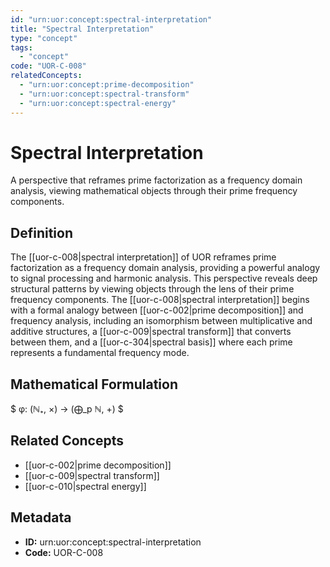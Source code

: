 ```yaml
---
id: "urn:uor:concept:spectral-interpretation"
title: "Spectral Interpretation"
type: "concept"
tags:
  - "concept"
code: "UOR-C-008"
relatedConcepts:
  - "urn:uor:concept:prime-decomposition"
  - "urn:uor:concept:spectral-transform"
  - "urn:uor:concept:spectral-energy"
---
```


# Spectral Interpretation

A perspective that reframes prime factorization as a frequency domain analysis, viewing mathematical objects through their prime frequency components.

## Definition

The [[uor-c-008|spectral interpretation]] of UOR reframes prime factorization as a frequency domain analysis, providing a powerful analogy to signal processing and harmonic analysis. This perspective reveals deep structural patterns by viewing objects through the lens of their prime frequency components. The [[uor-c-008|spectral interpretation]] begins with a formal analogy between [[uor-c-002|prime decomposition]] and frequency analysis, including an isomorphism between multiplicative and additive structures, a [[uor-c-009|spectral transform]] that converts between them, and a [[uor-c-304|spectral basis]] where each prime represents a fundamental frequency mode.

## Mathematical Formulation

$
φ: (ℕ₊, ×) → (⨁_p ℕ, +)
$

## Related Concepts

- [[uor-c-002|prime decomposition]]
- [[uor-c-009|spectral transform]]
- [[uor-c-010|spectral energy]]

## Metadata

- **ID:** urn:uor:concept:spectral-interpretation
- **Code:** UOR-C-008
